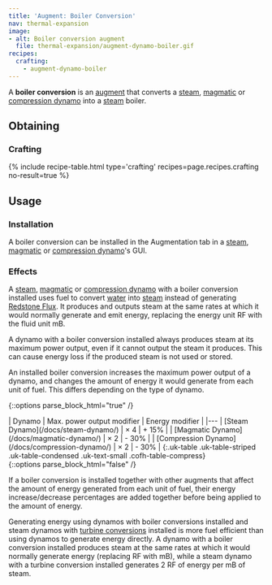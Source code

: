 ```yaml
---
title: 'Augment: Boiler Conversion'
nav: thermal-expansion
image:
- alt: Boiler conversion augment
  file: thermal-expansion/augment-dynamo-boiler.gif
recipes:
  crafting:
    - augment-dynamo-boiler
---
```


A **boiler conversion** is an [augment](/docs/augments/) that converts a
[steam](/docs/steam-dynamo/), [magmatic](/docs/magmatic-dynamo/) or [compression
dynamo](/docs/compression-dynamo/) into a [steam](/docs/steam/) boiler.


Obtaining
---------

### Crafting
{% include recipe-table.html type='crafting' recipes=page.recipes.crafting no-result=true %}


Usage
-----

### Installation
A boiler conversion can be installed in the Augmentation tab in a
[steam](/docs/steam-dynamo/), [magmatic](/docs/magmatic-dynamo/) or [compression
dynamo](/docs/compression-dynamo/)'s GUI.

### Effects
A [steam](/docs/steam-dynamo/), [magmatic](/docs/magmatic-dynamo/) or
[compression dynamo](/docs/compression-dynamo/) with a boiler conversion
installed uses fuel to convert [water](https://minecraft.gamepedia.com/Water)
into [steam](/docs/steam/) instead of generating [Redstone
Flux](/docs/redstone-flux/). It produces and outputs steam at the same rates at
which it would normally generate and emit energy, replacing the energy unit RF
with the fluid unit mB.

A dynamo with a boiler conversion installed always produces steam at its maximum
power output, even if it cannot output the steam it produces. This can cause
energy loss if the produced steam is not used or stored.

An installed boiler conversion increases the maximum power output of a dynamo,
and changes the amount of energy it would generate from each unit of fuel. This
differs depending on the type of dynamo.

{::options parse_block_html="true" /}
<div class="uk-overflow-container">
| Dynamo | Max. power output modifier | Energy modifier |
|---
| [Steam Dynamo](/docs/steam-dynamo/) | × 4 | + 15% |
| [Magmatic Dynamo](/docs/magmatic-dynamo/) | × 2 | - 30% |
| [Compression Dynamo](/docs/compression-dynamo/) | × 2 | - 30% |
{:.uk-table .uk-table-striped .uk-table-condensed .uk-text-small .cofh-table-compress}
</div>
{::options parse_block_html="false" /}

If a boiler conversion is installed together with other augments that affect the
amount of energy generated from each unit of fuel, their energy
increase/decrease percentages are added together before being applied to the
amount of energy.

Generating energy using dynamos with boiler conversions installed and steam
dynamos with [turbine conversions](/docs/augment-turbine-conversion/) installed
is more fuel efficient than using dynamos to generate energy directly. A dynamo
with a boiler conversion installed produces steam at the same rates at which it
would normally generate energy (replacing RF with mB), while a steam dynamo with
a turbine conversion installed generates 2 RF of energy per mB of steam.
